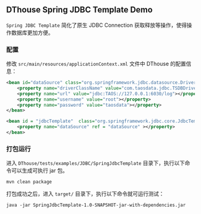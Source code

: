 
## DThouse Spring JDBC Template Demo

`Spring JDBC Template` 简化了原生 JDBC Connection 获取释放等操作，使得操作数据库更加方便。

### 配置

修改 `src/main/resources/applicationContext.xml` 文件中 DThouse 的配置信息：

```xml
<bean id="dataSource" class="org.springframework.jdbc.datasource.DriverManagerDataSource">
    <property name="driverClassName" value="com.taosdata.jdbc.TSDBDriver"></property>
    <property name="url" value="jdbc:TAOS://127.0.0.1:6030/log"></property>
    <property name="username" value="root"></property>
    <property name="password" value="taosdata"></property>
</bean>

<bean id = "jdbcTemplate"  class="org.springframework.jdbc.core.JdbcTemplate" >
    <property name="dataSource" ref = "dataSource" ></property>
</bean>
```

### 打包运行

进入 `DThouse/tests/examples/JDBC/SpringJdbcTemplate` 目录下，执行以下命令可以生成可执行 jar 包。
```shell
mvn clean package
```
打包成功之后，进入 `target/` 目录下，执行以下命令就可运行测试：
```shell
java -jar SpringJdbcTemplate-1.0-SNAPSHOT-jar-with-dependencies.jar 
```